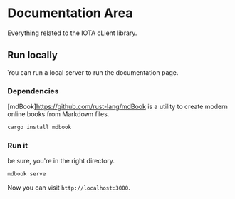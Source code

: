 # Documentation Area
Everything related to the IOTA cLient library.

## Run locally
You can run a local server to run the documentation page.

### Dependencies

[mdBook]https://github.com/rust-lang/mdBook is a utility to create modern online books from Markdown files.

```bash
cargo install mdbook
```

### Run it

be sure, you're in the right directory.

```bash
mdbook serve
```

Now you can visit `http://localhost:3000`.